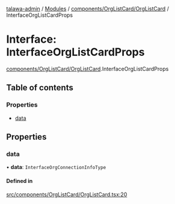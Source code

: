 [talawa-admin](../README.md) / [Modules](../modules.md) / [components/OrgListCard/OrgListCard](../modules/components_OrgListCard_OrgListCard.md) / InterfaceOrgListCardProps

# Interface: InterfaceOrgListCardProps

[components/OrgListCard/OrgListCard](../modules/components_OrgListCard_OrgListCard.md).InterfaceOrgListCardProps

## Table of contents

### Properties

- [data](components_OrgListCard_OrgListCard.InterfaceOrgListCardProps.md#data)

## Properties

### data

• **data**: `InterfaceOrgConnectionInfoType`

#### Defined in

[src/components/OrgListCard/OrgListCard.tsx:20](https://github.com/pranshugupta54/talawa-admin/blob/2da9090/src/components/OrgListCard/OrgListCard.tsx#L20)
